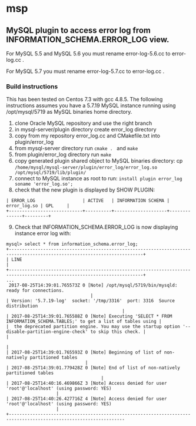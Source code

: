 # msp

## MySQL plugin to access error log from INFORMATION_SCHEMA.ERROR_LOG view.

For MySQL 5.5 and MySQL 5.6 you must rename error-log-5.6.cc to error-log.cc . 

For MySQL 5.7 you must rename error-log-5.7.cc to error-log.cc . 

### Build instructions

This has been tested on Centos 7.3 with gcc 4.8.5. 
The following instructions assumes you have a 5.7.19 MySQL instance running using /opt/mysql/5719 as MySQL binaries home directory.

1. clone Oracle MySQL repository and use the right branch
2. in mysql-server/plugin directory create error_log directory
3. copy from my repository error_log.cc and CMakefile.txt into plugin/error_log 
4. from mysql-server directory run `cmake . ` and `make`
5. from plugin/error_log directory run `make`
6. copy generated plugin shared object to MySQL binaries directory: 
cp `/home/mysql/mysql-server/plugin/error_log/error_log.so /opt/mysql/5719/lib/plugin/`
7. connect to MySQL instance as root to run: 
`install plugin error_log soname 'error_log.so';`
8. check that the new plugin is displayed by SHOW PLUGIN:
```
| ERROR_LOG                  | ACTIVE   | INFORMATION SCHEMA | error_log.so | GPL     |
+----------------------------+----------+--------------------+--------------+---------+
```
9. Check that INFORMATION_SCHEMA.ERROR_LOG is now displaying instance error log with:
```
mysql> select * from information_schema.error_log;
+-------------------------------------------------------------------------------------------------------------------------+
| LINE                                                                                                                    |
+-------------------------------------------------------------------------------------------------------------------------+
...
 2017-08-25T14:39:01.765573Z 0 [Note] /opt/mysql/5719/bin/mysqld: ready for connections.
                                |
| Version: '5.7.19-log'  socket: '/tmp/3316'  port: 3316  Source distribution
                                            |
| 2017-08-25T14:39:01.765588Z 0 [Note] Executing 'SELECT * FROM INFORMATION_SCHEMA.TABLES;' to get a list of tables using |
|  the deprecated partition engine. You may use the startup option '--disable-partition-engine-check' to skip this check. |
|  
                                                                                                                      |
| 2017-08-25T14:39:01.765593Z 0 [Note] Beginning of list of non-natively partitioned tables
                              |
| 2017-08-25T14:39:01.779428Z 0 [Note] End of list of non-natively partitioned tables
                                    |
| 2017-08-25T14:40:16.469866Z 3 [Note] Access denied for user 'root'@'localhost' (using password: YES)
                   |
| 2017-08-25T14:40:26.427716Z 4 [Note] Access denied for user 'root'@'localhost' (using password: YES)
                   |
+------------------------------------------------------------------------------------------------------------------
```
